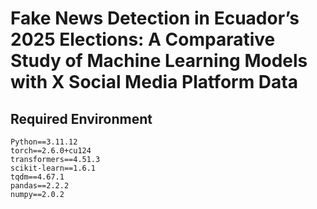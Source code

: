 # Fake News Detection in Ecuador’s 2025 Elections: A Comparative Study of Machine Learning Models with X Social Media Platform Data

## Required Environment

```text
Python==3.11.12
torch==2.6.0+cu124
transformers==4.51.3
scikit-learn==1.6.1
tqdm==4.67.1
pandas==2.2.2
numpy==2.0.2


